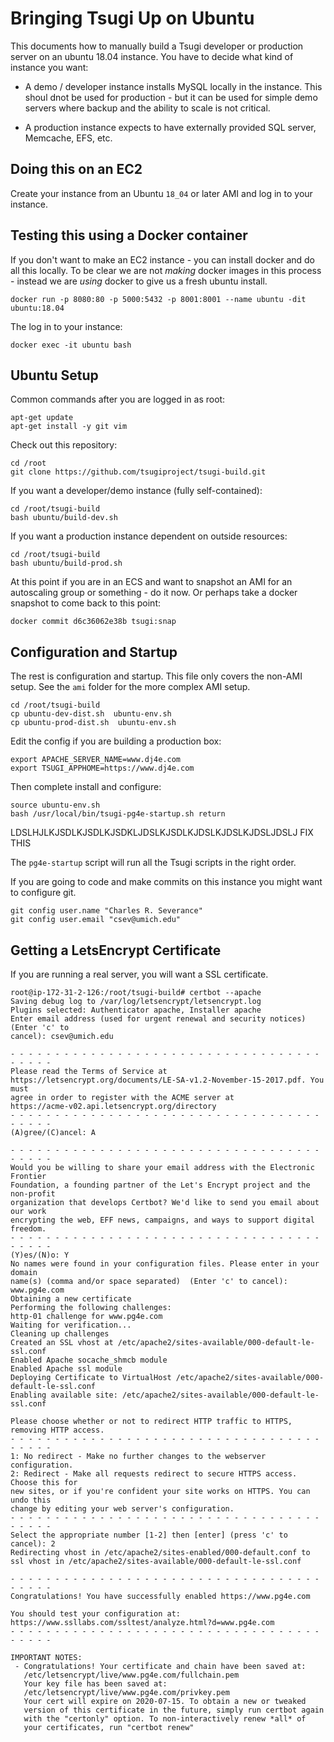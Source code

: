 Bringing Tsugi Up on Ubuntu
===========================

This documents how to manually build a Tsugi developer or production server
on an ubuntu 18.04 instance.  You have to decide what kind of instance you
want:

* A demo / developer instance installs MySQL locally in the instance.  This
shoul dnot be used for production - but it can be used for simple demo servers
where backup and the ability to scale is not critical.

* A production instance expects to have externally provided SQL server,
Memcache, EFS, etc.

Doing this on an EC2
--------------------

Create your instance from an Ubuntu `18_04` or later AMI and log in to your instance.

Testing this using a Docker container
-------------------------------------

If you don't want to make an EC2 instance - you can install docker and do all this
locally.  To be clear we are not *making* docker images in this process - instead we
are *using* docker to give us a fresh ubuntu install.

    docker run -p 8080:80 -p 5000:5432 -p 8001:8001 --name ubuntu -dit ubuntu:18.04

The log in to your instance:

    docker exec -it ubuntu bash

Ubuntu Setup
------------

Common commands after you are logged in as root:

    apt-get update
    apt-get install -y git vim

Check out this repository:

    cd /root
    git clone https://github.com/tsugiproject/tsugi-build.git

If you want a developer/demo instance (fully self-contained):

    cd /root/tsugi-build
    bash ubuntu/build-dev.sh

If you want a production instance dependent on outside resources:

    cd /root/tsugi-build
    bash ubuntu/build-prod.sh

At this point if you are in an ECS and want to snapshot an AMI for an autoscaling group
or something - do it now.  Or perhaps take a docker snapshot to come back to this point:

    docker commit d6c36062e38b tsugi:snap

Configuration and Startup
-------------------------

The rest is configuration and startup.  This file only covers the non-AMI setup.
See the `ami` folder for the more complex AMI setup.

    cd /root/tsugi-build
    cp ubuntu-dev-dist.sh  ubuntu-env.sh
    cp ubuntu-prod-dist.sh  ubuntu-env.sh

Edit the config if you are building a production box:

    export APACHE_SERVER_NAME=www.dj4e.com
    export TSUGI_APPHOME=https://www.dj4e.com

Then complete install and configure:

    source ubuntu-env.sh
    bash /usr/local/bin/tsugi-pg4e-startup.sh return


LDSLHJLKJSDLKJSDLKJSDKLJDSLKJSDLKJDSLKJDSLKJDSLJDSLJ FIX THIS

The `pg4e-startup` script will run all the Tsugi scripts in the right order.

If you are going to code  and make commits on this instance you might want
to configure git.

    git config user.name "Charles R. Severance"
    git config user.email "csev@umich.edu"

Getting a LetsEncrypt Certificate
----------------------------------

If you are running a real server, you will want a SSL certificate.

    root@ip-172-31-2-126:/root/tsugi-build# certbot --apache
    Saving debug log to /var/log/letsencrypt/letsencrypt.log
    Plugins selected: Authenticator apache, Installer apache
    Enter email address (used for urgent renewal and security notices) (Enter 'c' to
    cancel): csev@umich.edu

    - - - - - - - - - - - - - - - - - - - - - - - - - - - - - - - - - - - - - - - -
    Please read the Terms of Service at
    https://letsencrypt.org/documents/LE-SA-v1.2-November-15-2017.pdf. You must
    agree in order to register with the ACME server at
    https://acme-v02.api.letsencrypt.org/directory
    - - - - - - - - - - - - - - - - - - - - - - - - - - - - - - - - - - - - - - - -
    (A)gree/(C)ancel: A

    - - - - - - - - - - - - - - - - - - - - - - - - - - - - - - - - - - - - - - - -
    Would you be willing to share your email address with the Electronic Frontier
    Foundation, a founding partner of the Let's Encrypt project and the non-profit
    organization that develops Certbot? We'd like to send you email about our work
    encrypting the web, EFF news, campaigns, and ways to support digital freedom.
    - - - - - - - - - - - - - - - - - - - - - - - - - - - - - - - - - - - - - - - -
    (Y)es/(N)o: Y
    No names were found in your configuration files. Please enter in your domain
    name(s) (comma and/or space separated)  (Enter 'c' to cancel): www.pg4e.com
    Obtaining a new certificate
    Performing the following challenges:
    http-01 challenge for www.pg4e.com
    Waiting for verification...
    Cleaning up challenges
    Created an SSL vhost at /etc/apache2/sites-available/000-default-le-ssl.conf
    Enabled Apache socache_shmcb module
    Enabled Apache ssl module
    Deploying Certificate to VirtualHost /etc/apache2/sites-available/000-default-le-ssl.conf
    Enabling available site: /etc/apache2/sites-available/000-default-le-ssl.conf

    Please choose whether or not to redirect HTTP traffic to HTTPS, removing HTTP access.
    - - - - - - - - - - - - - - - - - - - - - - - - - - - - - - - - - - - - - - - -
    1: No redirect - Make no further changes to the webserver configuration.
    2: Redirect - Make all requests redirect to secure HTTPS access. Choose this for
    new sites, or if you're confident your site works on HTTPS. You can undo this
    change by editing your web server's configuration.
    - - - - - - - - - - - - - - - - - - - - - - - - - - - - - - - - - - - - - - - -
    Select the appropriate number [1-2] then [enter] (press 'c' to cancel): 2
    Redirecting vhost in /etc/apache2/sites-enabled/000-default.conf to ssl vhost in /etc/apache2/sites-available/000-default-le-ssl.conf

    - - - - - - - - - - - - - - - - - - - - - - - - - - - - - - - - - - - - - - - -
    Congratulations! You have successfully enabled https://www.pg4e.com

    You should test your configuration at:
    https://www.ssllabs.com/ssltest/analyze.html?d=www.pg4e.com
    - - - - - - - - - - - - - - - - - - - - - - - - - - - - - - - - - - - - - - - -

    IMPORTANT NOTES:
     - Congratulations! Your certificate and chain have been saved at:
       /etc/letsencrypt/live/www.pg4e.com/fullchain.pem
       Your key file has been saved at:
       /etc/letsencrypt/live/www.pg4e.com/privkey.pem
       Your cert will expire on 2020-07-15. To obtain a new or tweaked
       version of this certificate in the future, simply run certbot again
       with the "certonly" option. To non-interactively renew *all* of
       your certificates, run "certbot renew"

